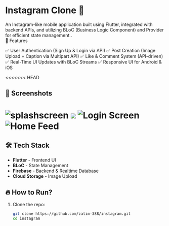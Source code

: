 # Instagram Clone 📸  


An Instagram-like mobile application built using Flutter, integrated with backend APIs, and utilizing BLoC (Business Logic Component) and Provider for efficient state management..  
🚀 Features

✅ User Authentication (Sign Up & Login via API)
✅ Post Creation (Image Upload + Caption via Multipart API)
✅ Like & Comment System (API-driven)
✅ Real-Time UI Updates with BLoC Streams
✅ Responsive UI for Android & iOS



<<<<<<< HEAD
## 📸 Screenshots 
![splashscreen](assets/screenshorts/Screenshot_20250310-131346.png)
  ![](assets/screenshorts/Screenshot_20250310-131400.png)
![Login Screen](assets/screenshorts/Screenshot_20250310-131413.png)  
![Home Feed](assets/screenshorts/flutter_01.png)  
=======


## 🛠 Tech Stack  
- **Flutter** - Frontend UI  
- **BLoC** - State Management  
- **Firebase** - Backend & Realtime Database  
- **Cloud Storage** - Image Upload  

## 🔥 How to Run?  
1. Clone the repo:  
   ```sh
   git clone https://github.com/zalim-388/instagram.git
   cd instagram
